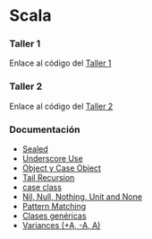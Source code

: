 # Scala

### Taller 1
Enlace al código del [Taller 1](https://github.com/daniel-s4n/Scala/tree/main/talleres/src/main/scala/Taller1)

### Taller 2
Enlace al código del [Taller 2](https://github.com/daniel-s4n/Scala/tree/main/talleres/src/main/scala/Taller2)

### Documentación
- [Sealed](https://www.waitingforcode.com/scala-core/sealed-keyword-scala/read)
- [Underscore Use](https://www.baeldung.com/scala/underscore)
- [Object y Case Object](https://www.baeldung.com/scala/case-object-vs-object)
- [Tail Recursion](https://www.scala-exercises.org/scala_tutorial/tail_recursion)
- [case class](https://docs.scala-lang.org/tour/case-classes.html)
- [Nil, Null, Nothing, Unit and None](https://www.baeldung.com/scala/nil-null-nothing-unit-none)
- [Pattern Matching](https://docs.scala-lang.org/tour/pattern-matching.html)
- [Clases genéricas](https://docs.scala-lang.org/tour/generic-classes.html)
- [Variances (+A, -A, A)](https://docs.scala-lang.org/tour/variances.html)
